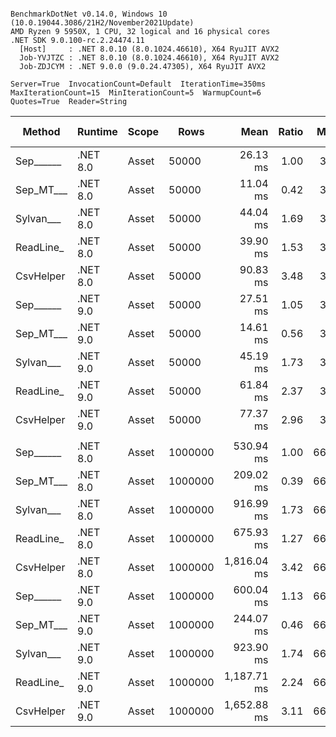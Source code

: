 ```

BenchmarkDotNet v0.14.0, Windows 10 (10.0.19044.3086/21H2/November2021Update)
AMD Ryzen 9 5950X, 1 CPU, 32 logical and 16 physical cores
.NET SDK 9.0.100-rc.2.24474.11
  [Host]     : .NET 8.0.10 (8.0.1024.46610), X64 RyuJIT AVX2
  Job-YVJTZC : .NET 8.0.10 (8.0.1024.46610), X64 RyuJIT AVX2
  Job-ZDJCYM : .NET 9.0.0 (9.0.24.47305), X64 RyuJIT AVX2

Server=True  InvocationCount=Default  IterationTime=350ms  
MaxIterationCount=15  MinIterationCount=5  WarmupCount=6  
Quotes=True  Reader=String  

```
| Method    | Runtime  | Scope | Rows    | Mean        | Ratio | MB  | MB/s   | ns/row | Allocated  | Alloc Ratio |
|---------- |--------- |------ |-------- |------------:|------:|----:|-------:|-------:|-----------:|------------:|
| Sep______ | .NET 8.0 | Asset | 50000   |    26.13 ms |  1.00 |  33 | 1277.4 |  522.6 |   13.48 MB |        1.00 |
| Sep_MT___ | .NET 8.0 | Asset | 50000   |    11.04 ms |  0.42 |  33 | 3023.1 |  220.8 |   13.64 MB |        1.01 |
| Sylvan___ | .NET 8.0 | Asset | 50000   |    44.04 ms |  1.69 |  33 |  757.9 |  880.8 |   13.63 MB |        1.01 |
| ReadLine_ | .NET 8.0 | Asset | 50000   |    39.90 ms |  1.53 |  33 |  836.6 |  798.0 |  119.44 MB |        8.86 |
| CsvHelper | .NET 8.0 | Asset | 50000   |    90.83 ms |  3.48 |  33 |  367.5 | 1816.5 |   13.64 MB |        1.01 |
| Sep______ | .NET 9.0 | Asset | 50000   |    27.51 ms |  1.05 |  33 | 1213.4 |  550.1 |   13.48 MB |        1.00 |
| Sep_MT___ | .NET 9.0 | Asset | 50000   |    14.61 ms |  0.56 |  33 | 2285.1 |  292.1 |   13.64 MB |        1.01 |
| Sylvan___ | .NET 9.0 | Asset | 50000   |    45.19 ms |  1.73 |  33 |  738.6 |  903.8 |   13.63 MB |        1.01 |
| ReadLine_ | .NET 9.0 | Asset | 50000   |    61.84 ms |  2.37 |  33 |  539.8 | 1236.8 |  119.44 MB |        8.86 |
| CsvHelper | .NET 9.0 | Asset | 50000   |    77.37 ms |  2.96 |  33 |  431.4 | 1547.3 |   13.64 MB |        1.01 |
|           |          |       |         |             |       |     |        |        |            |             |
| Sep______ | .NET 8.0 | Asset | 1000000 |   530.94 ms |  1.00 | 667 | 1257.6 |  530.9 |  260.41 MB |        1.00 |
| Sep_MT___ | .NET 8.0 | Asset | 1000000 |   209.02 ms |  0.39 | 667 | 3194.4 |  209.0 |  261.46 MB |        1.00 |
| Sylvan___ | .NET 8.0 | Asset | 1000000 |   916.99 ms |  1.73 | 667 |  728.1 |  917.0 |  260.57 MB |        1.00 |
| ReadLine_ | .NET 8.0 | Asset | 1000000 |   675.93 ms |  1.27 | 667 |  987.8 |  675.9 | 2385.07 MB |        9.16 |
| CsvHelper | .NET 8.0 | Asset | 1000000 | 1,816.04 ms |  3.42 | 667 |  367.7 | 1816.0 |  260.58 MB |        1.00 |
| Sep______ | .NET 9.0 | Asset | 1000000 |   600.04 ms |  1.13 | 667 | 1112.8 |  600.0 |  260.41 MB |        1.00 |
| Sep_MT___ | .NET 9.0 | Asset | 1000000 |   244.07 ms |  0.46 | 667 | 2735.7 |  244.1 |  261.54 MB |        1.00 |
| Sylvan___ | .NET 9.0 | Asset | 1000000 |   923.90 ms |  1.74 | 667 |  722.7 |  923.9 |  260.57 MB |        1.00 |
| ReadLine_ | .NET 9.0 | Asset | 1000000 | 1,187.71 ms |  2.24 | 667 |  562.2 | 1187.7 | 2385.07 MB |        9.16 |
| CsvHelper | .NET 9.0 | Asset | 1000000 | 1,652.88 ms |  3.11 | 667 |  404.0 | 1652.9 |  260.58 MB |        1.00 |
